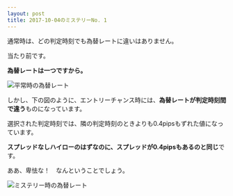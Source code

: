 ```yaml
---
layout: post
title: 2017-10-04のミステリーNo. 1
---
```


通常時は、どの判定時刻でも為替レートに違いはありません。

当たり前です。

**為替レートは一つですから。**

![平常時の為替レート](https://misteryhunter.github.io/highlow-australia/images/2017-10-04-fig1.JPG "平常時の為替レート")


しかし、下の図のように、エントリーチャンス時には、**為替レートが判定時刻間で違う**ものになっています。

選択された判定時刻では、隣の判定時刻のときよりも0.4pipsもずれた値になっています。

**スプレッドなしハイローのはずなのに、スプレッドが0.4pipsもあるのと同じ**です。

ああ、卑怯な！　なんということでしょう。

![ミステリー時の為替レート](https://misteryhunter.github.io/highlow-australia/images/2017-10-04-fig2.JPG "ミステリー時の為替レート")
